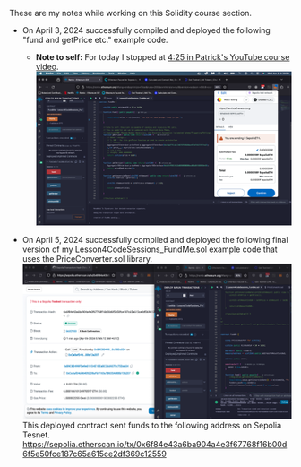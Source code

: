 These are my notes while working on this Solidity course section.

- On April 3, 2024 successfully compiled and deployed the following "fund and getPrice etc." example code. 
  - **Note to self:** For today I stopped at [4:25 in Patrick's YouTube course video](https://youtu.be/gyMwXuJrbJQ?t=15902).
![alt text](./notes/image1.png)

- On April 5, 2024 successfully compiled and deployed the following final version of my Lesson4CodeSessions_FundMe.sol example code that uses the PriceConverter.sol library. 
![alt text](./notes/image2.png)
This deployed contract sent funds to the following address on Sepolia Tesnet.
https://sepolia.etherscan.io/tx/0x6f84e43a6ba904a4e3f67768f16b00d6f5e50fce187c65a615ce2df369c12559